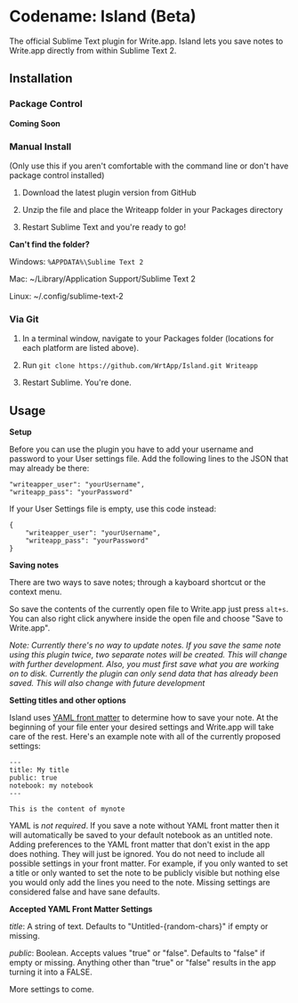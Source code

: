 # Codename: Island (Beta)

The official Sublime Text plugin for Write.app. Island lets you save notes to Write.app directly from within Sublime Text 2.

## Installation

### Package Control

__Coming Soon__

### Manual Install

(Only use this if you aren't comfortable with the command line or don't have package control installed)

1. Download the latest plugin version from GitHub

2. Unzip the file and place the Writeapp folder in your Packages directory

3. Restart Sublime Text and you're ready to go!

__Can't find the folder?__

Windows:  `%APPDATA%\Sublime Text 2`

Mac: ~/Library/Application Support/Sublime Text 2

Linux: ~/.config/sublime-text-2

### Via Git

1. In a terminal window, navigate to your Packages folder (locations for each platform are listed above).

2. Run `git clone https://github.com/WrtApp/Island.git Writeapp`

3. Restart Sublime. You're done.

## Usage

__Setup__

Before you can use the plugin you have to add your username and password to your User settings file. Add the following lines to the JSON that may already be there:

```
"writeapper_user": "yourUsername",
"writeapp_pass": "yourPassword"
```

If your User Settings file is empty, use this code instead:

```
{
	"writeapper_user": "yourUsername",
	"writeapp_pass": "yourPassword"
}
```

__Saving notes__

There are two ways to save notes; through a kayboard shortcut or the context menu.

So save the contents of the currently open file to Write.app just press `alt+s`. You can also right click anywhere inside the open file and choose "Save to Write.app".

*Note: Currently there's no way to update notes. If you save the same note using this plugin twice, two separate notes will be created. This will change with further development. Also, you must first save what you are working on to disk. Currently the plugin can only send data that has already been saved. This will also change with future development*

__Setting titles and other options__

Island uses [YAML front matter](https://github.com/mojombo/jekyll/wiki/YAML-Front-Matter) to determine how to save your note. At the beginning of your file enter your desired settings and Write.app will take care of the rest. Here's an example note with all of the currently proposed settings:

```
---
title: My title
public: true
notebook: my notebook
---

This is the content of mynote

```

YAML is *not required*. If you save a note without YAML front matter then it will automatically be saved to your default notebook as an untitled note. Adding preferences to the YAML front matter that don't exist in the app does nothing. They will just be ignored. You do not need to include all possible settings in your front matter. For example, if you only wanted to set a title or only wanted to set the note to be publicly visible but nothing else you would only add the lines you need to the note. Missing settings are considered false and have sane defaults.

__Accepted YAML Front Matter Settings__

*title*: A string of text. Defaults to "Untitled-{random-chars}" if empty or missing.

*public*: Boolean. Accepts values "true" or "false". Defaults to "false" if empty or missing. Anything other than "true" or "false" results in the app turning it into a FALSE.

More settings to come.
